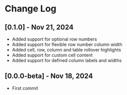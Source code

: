 # Change Log

## [0.1.0] - Nov 21, 2024
- Added support for optional row numbers
- Added support for flexible row number column width
- Added cell, row, column and table rollover highlights
- Added support for custom cell content
- Added support for defined column labels and widths

## [0.0.0-beta] - Nov 18, 2024
- First commit